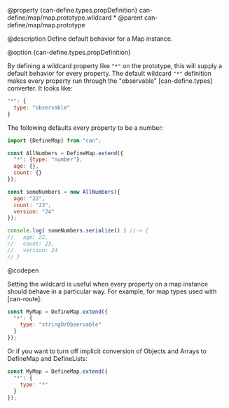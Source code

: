 @property {can-define.types.propDefinition} can-define/map/map.prototype.wildcard *
@parent can-define/map/map.prototype

@description Define default behavior for a Map instance.

@option {can-define.types.propDefinition}

  By defining a wildcard property like `"*"` on the prototype, this will supply a
  default behavior for every property.  The default wildcard `"*"` definition
  makes every property run through the "observable" [can-define.types] converter.
  It looks like:

  ```js
  "*": {
    type: "observable"
  }
  ```

  The following defaults every property to be a number:

  ```js
  import {DefineMap} from "can";

  const AllNumbers = DefineMap.extend({
    "*": {type: "number"},
    age: {},
    count: {}
  });

  const someNumbers = new AllNumbers({
    age: "22",
    count: "23",
    version: "24"	  
  });

  console.log( someNumbers.serialize() ) //-> {
  //   age: 22,
  //   count: 23,
  //   version: 24 
  // }
  ```
  @codepen

  Setting the wildcard is useful when every property on a
  map instance should behave in a particular way.  For example, for map types used
  with [can-route]:

  ```js
  const MyMap = DefineMap.extend({
    "*": {
      type: "stringOrObservable"
    }
  });
  ```

  Or if you want to turn off implicit conversion of Objects and Arrays to DefineMap and DefineLists:

  ```js
  const MyMap = DefineMap.extend({
    "*": {
      type: "*"
    }
  });
  ```
